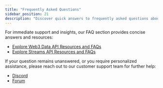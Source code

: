 ```yaml
---
title: "Frequently Asked Questions"
sidebar_position: 21
description: "Discover quick answers to frequently asked questions about our Web3 Data API, Streams service, and various product features, designed to optimize your API integration process."
---
```


For immediate support and insights, our FAQ section provides concise answers and resources:
<ul>
  <li><a href="/web3-data-api/evm/resources">Explore Web3 Data API Resources and FAQs</a></li>
  <li><a href="/streams-api/evm/faq">Explore Streams API Resources and FAQs</a></li>
</ul>

If your question remains unanswered, or you require personalized assistance, please reach out to our customer support team for further help:
<ul>
  <li><a href="https://moralis.io/discord">Discord</a></li>
  <li><a href="https://forum.moralis.io">Forum</a></li>
</ul>
